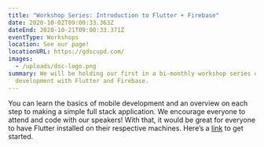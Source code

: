 ```yaml
---
title: "Workshop Series: Introduction to Flutter + Firebase"
date: 2020-10-02T09:00:33.363Z
dateEnd: 2020-10-21T09:00:33.371Z
eventType: Workshops
location: See our page!
locationURL: https://gdscupd.com/
images:
  - /uploads/dsc-logo.png
summary: We will be holding our first in a bi-monthly workshop series on mobile
  development with Flutter and Firebase.
---
```

You can learn the basics of mobile development and an overview on each step to making a simple full stack application. We encourage everyone to attend and code with our speakers! With that, it would be great for everyone to have Flutter installed on their respective machines. Here’s a [link](https://flutter.dev/docs/get-started/install) to get started.